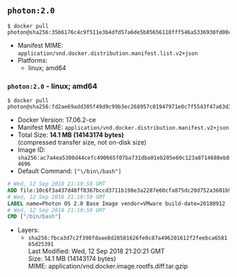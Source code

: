 ## `photon:2.0`

```console
$ docker pull photon@sha256:35b6176c4c9f511e3b4dfd57a6de5b85656118fff546a5336930fd00cdc10729
```

-	Manifest MIME: `application/vnd.docker.distribution.manifest.list.v2+json`
-	Platforms:
	-	linux; amd64

### `photon:2.0` - linux; amd64

```console
$ docker pull photon@sha256:fd2ae69add305f49d9c99b3ec268957c01947971e0c7f5543f47a63d371c8fb8
```

-	Docker Version: 17.06.2-ce
-	Manifest MIME: `application/vnd.docker.distribution.manifest.v2+json`
-	Total Size: **14.1 MB (14143174 bytes)**  
	(compressed transfer size, not on-disk size)
-	Image ID: `sha256:ac7a4ea5300d44cefc490665f07ba731dba01eb205e60c123a8714688eb84696`
-	Default Command: `["\/bin\/bash"]`

```dockerfile
# Wed, 12 Sep 2018 21:19:58 GMT
ADD file:10c6f3a437d48ff8367bccd3711b198e3a2287e60cfa875dc20d752a3601b90a in / 
# Wed, 12 Sep 2018 21:19:59 GMT
LABEL name=Photon OS 2.0 Base Image vendor=VMware build-date=20180912
# Wed, 12 Sep 2018 21:19:59 GMT
CMD ["/bin/bash"]
```

-	Layers:
	-	`sha256:fbca3d7c2f398fdaae8d28581626fe0c87a496201612f2feebca658165d25391`  
		Last Modified: Wed, 12 Sep 2018 21:20:21 GMT  
		Size: 14.1 MB (14143174 bytes)  
		MIME: application/vnd.docker.image.rootfs.diff.tar.gzip
